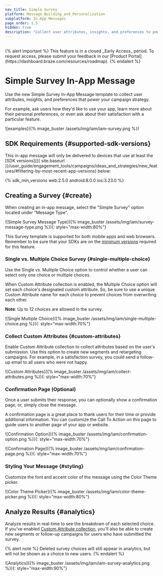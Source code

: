 ```yaml
---
nav_title: Simple Survey
platform: Message_Building_and_Personalization
subplatform: In-App Messages
page_order: 1.5
hidden: true
description: "Collect user attributes, insights, and preferences to power your campaign strategy using new In-App Message Surveys."
---
```

<br>
{% alert important %}
This feature is in a closed _Early Access_ period. To request access, please submit your feedback in our [Product Portal](https://dashboard.braze.com/resources/roadmap).
{% endalert %}

# Simple Survey In-App Message

Use the new Simple Survey In-App Message template to collect user attributes, insights, and preferences that power your campaign strategy.

For example, ask users how they'd like to use your app, learn more about their personal preferences, or even ask about their satisfaction with a particular feature.

![examples]({% image_buster /assets/img/iam/iam-survey.png %})

## SDK Requirements {#supported-sdk-versions}

This in-app message will only be delivered to devices that use at least the [SDK versions]({{ site.baseurl }}/user_guide/engagement_tools/campaigns/ideas_and_strategies/new_features/#filtering-by-most-recent-app-versions) below:

{% sdk_min_versions web:2.5.0 android:8.0.0 ios:3.23.0 %}

## Creating a Survey {#create}

When creating an in-app message, select the "Simple Survey" option located under "Message Type".

![Simple Survey Message Type]({% image_buster /assets/img/iam/survey-message-type.png %}){: style="max-width:80%"}

This Survey template is supported for both mobile apps and web browsers. Remember to be sure that your SDKs are on the [minimum versions](#supported-sdk-versions) required for this feature.

### Single vs. Multiple Choice Survey {#single-multiple-choice}

Use the Single vs. Multiple Choice option to control whether a user can select only one choice or multiple choices.

When Custom Attribute collection is enabled, the Multiple Choice option will set each choice's designated custom attribute. So, be sure to use a unique Custom Attribute name for each choice to prevent choices from overwriting each other.

**Note**: Up to 12 choices are allowed in the survey.

![Single Multiple Choice]({% image_buster /assets/img/iam/single-multiple-choice.png %}){: style="max-width:70%"}

### Collect Custom Attributes {#custom-attributes}

Enable Custom Attribute collection to collect attributes based on the user's submission. Use this option to create new segments and retargeting campaigns. For example, in a satisfaction survey, you could send a follow-up email to all users who were not happy.

![Custom Attributes]({% image_buster /assets/img/iam/collect-attributes.png %}){: style="max-width:70%"}

### Confirmation Page (Optional)

Once a user submits their response, you can optionally show a confirmation page, or, simply close the message.

A confirmation page is a great place to thank users for their time or provide additional information. You can customize the Call To Action on this page to guide users to another page of your app or website.

![Confirmation Option]({% image_buster /assets/img/iam/confirmation-option.png %}){: style="max-width:70%"}

![Confirmation Page]({% image_buster /assets/img/iam/confirmation-page.png %}){: style="max-width:70%"}

### Styling Your Message {#styling}

Customize the font and accent color of the message using the Color Theme picker.

![Color Theme Picker]({% image_buster /assets/img/iam/color-theme-picker.png %}){: style="max-width:80%"}


## Analyze Results {#analytics}

Analyze results in real-time to see the breakdown of each selected choice. If you've enabled [Custom Attribute collection](#custom-attributes), you'll also be able to create new segments or follow-up campaigns for users who have submitted the survey.

{% alert note %}
Deleted survey choices will still appear in analytics, but will not be shown as a choice to new users.
{% endalert %}

![Analytics]({% image_buster /assets/img/iam/iam-survey-analytics.png %}){: style="max-width:90%"}

